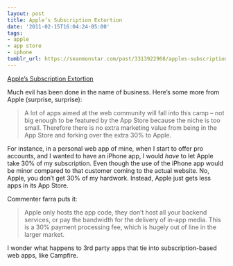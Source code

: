 ```yaml
---
layout: post
title: Apple’s Subscription Extortion
date: '2011-02-15T16:04:24-05:00'
tags:
- apple
- app store
- iphone
tumblr_url: https://seanmonstar.com/post/3313922968/apples-subscription-extortion
---
```

[Apple’s Subscription Extortion](http://thinkvitamin.com/web-industry/why-you-should-fight-apples-subscription-extortion/)  

Much evil has been done in the name of business. Here’s some more from Apple (surprise, surprise):

> A lot of apps aimed at the web community will fall into this camp – not big enough to be featured by the App Store because the niche is too small. Therefore there is no extra marketing value from being in the App Store and forking over the extra 30% to Apple.

For instance, in a personal web app of mine, when I start to offer pro accounts, and I wanted to have an iPhone app, I would _have_ to let Apple take 30% of my subscription. Even though the use of the iPhone app would be minor compared to that customer coming to the actual website. No, Apple, you don’t get 30% of my hardwork. Instead, Apple just gets less apps in its App Store.

Commenter farra puts it:

> Apple only hosts the app code, they don’t host all your backend services, or pay the bandwidth for the delivery of in-app media. This is a 30% payment processing fee, which is hugely out of line in the larger market.

I wonder what happens to 3rd party apps that tie into subscription-based web apps, like Campfire.

